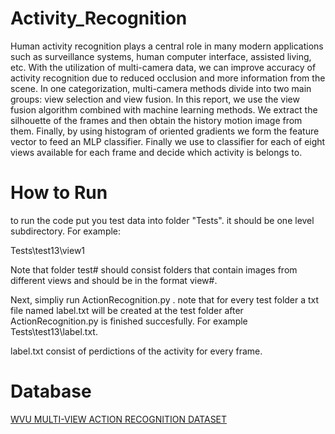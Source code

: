# Activity_Recognition

Human activity recognition plays a central role in many modern applications such as surveillance systems, human computer interface, assisted living, etc. With the utilization of multi-camera data, we can improve accuracy of activity recognition due to reduced occlusion and more information from the scene. In one categorization, multi-camera methods divide into two main groups: view selection and view fusion. In this report, we use the view fusion algorithm combined with machine learning methods. We extract the silhouette of the frames and then obtain the history motion image from them. Finally, by using histogram of oriented gradients we form the feature vector to feed an MLP classifier. Finally we use to classifier for each of eight views available for each frame and decide which activity is belongs to.



# How to Run
to run the code put you test data into folder "Tests". it should be one level subdirectory. For example:

Tests\test13\view1

Note that folder test# should consist folders that contain images from different views and should be
in the format view#.

Next, simpliy run ActionRecognition.py . note that for every test folder a txt file named label.txt
will be created at the test folder after ActionRecognition.py  is finished succesfully. For example Tests\test13\label.txt. 

label.txt consist of perdictions of the activity for every frame.


# Database
[WVU MULTI-VIEW ACTION RECOGNITION DATASET](http://community.wvu.edu/~vkkulathumani/wvu-action.html)
